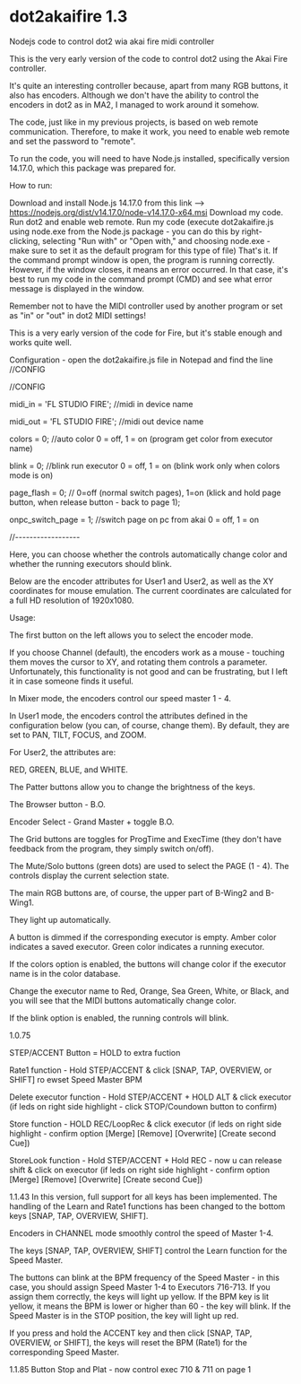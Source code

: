 # dot2akaifire 1.3
Nodejs code to control dot2 wia akai fire midi controller

This is the very early version of the code to control dot2 using the Akai Fire controller.

It's quite an interesting controller because, apart from many RGB buttons, it also has encoders. Although we don't have the ability to control the encoders in dot2 as in MA2, I managed to work around it somehow.

The code, just like in my previous projects, is based on web remote communication. Therefore, to make it work, you need to enable web remote and set the password to "remote".

To run the code, you will need to have Node.js installed, specifically version 14.17.0, which this package was prepared for.

How to run:

Download and install Node.js 14.17.0 from this link --> https://nodejs.org/dist/v14.17.0/node-v14.17.0-x64.msi
Download my code.
Run dot2 and enable web remote.
Run my code (execute dot2akaifire.js using node.exe from the Node.js package - you can do this by right-clicking, selecting "Run with" or "Open with," and choosing node.exe - make sure to set it as the default program for this type of file)
That's it. If the command prompt window is open, the program is running correctly. However, if the window closes, it means an error occurred. In that case, it's best to run my code in the command prompt (CMD) and see what error message is displayed in the window.

Remember not to have the MIDI controller used by another program or set as "in" or "out" in dot2 MIDI settings!

This is a very early version of the code for Fire, but it's stable enough and works quite well.


Configuration - open the dot2akaifire.js file in Notepad and find the line //CONFIG

//CONFIG

midi_in = 'FL STUDIO FIRE';     //midi in device name

midi_out = 'FL STUDIO FIRE';    //midi out device name

colors = 0; //auto color 0 = off, 1 = on (program get color from executor name)

blink = 0;  //blink run executor 0 = off, 1 = on (blink work only when colors mode is on)

page_flash = 0; // 0=off (normal switch pages), 1=on (klick and hold page button, when release button - back to page 1);

onpc_switch_page = 1;   //switch page on pc from akai 0 = off, 1 = on


//------------------

Here, you can choose whether the controls automatically change color and whether the running executors should blink.

Below are the encoder attributes for User1 and User2, as well as the XY coordinates for mouse emulation. The current coordinates are calculated for a full HD resolution of 1920x1080.

Usage:

The first button on the left allows you to select the encoder mode.

If you choose Channel (default),
the encoders work as a mouse - touching them moves the cursor to XY, and rotating them controls a parameter. Unfortunately, this functionality is not good and can be frustrating, but I left it in case someone finds it useful.


In Mixer mode,
the encoders control our speed master 1 - 4.


In User1 mode,
the encoders control the attributes defined in the configuration below (you can, of course, change them).
By default, they are set to PAN, TILT, FOCUS, and ZOOM.

For User2, the attributes are:

RED, GREEN, BLUE, and WHITE.

The Patter buttons allow you to change the brightness of the keys.

The Browser button - B.O.

Encoder Select - Grand Master + toggle B.O.

The Grid buttons are toggles for ProgTime and ExecTime (they don't have feedback from the program, they simply switch on/off).

The Mute/Solo buttons (green dots) are used to select the PAGE (1 - 4). The controls display the current selection state.

The main RGB buttons are, of course, the upper part of B-Wing2 and B-Wing1.

They light up automatically.

A button is dimmed if the corresponding executor is empty.
Amber color indicates a saved executor.
Green color indicates a running executor.

If the colors option is enabled, the buttons will change color if the executor name is in the color database.

Change the executor name to Red, Orange, Sea Green, White, or Black, and you will see that the MIDI buttons automatically change color.

If the blink option is enabled, the running controls will blink.

1.0.75

STEP/ACCENT Button = HOLD to extra fuction

Rate1 function - Hold STEP/ACCENT & click [SNAP, TAP, OVERVIEW, or SHIFT] ro ewset Speed Master BPM

Delete executor function - Hold STEP/ACCENT + HOLD ALT & click executor (if leds on right side highlight - click STOP/Coundown button to confirm)

Store function - HOLD REC/LoopRec & click executor (if leds on right side highlight - confirm option [Merge] [Remove] [Overwrite] [Create second Cue])

StoreLook function - Hold STEP/ACCENT + Hold REC  - now u can release shift & click on executor (if leds on right side highlight - confirm option [Merge] [Remove] [Overwrite] [Create second Cue])


1.1.43
In this version, full support for all keys has been implemented.
The handling of the Learn and Rate1 functions has been changed to the bottom keys [SNAP, TAP, OVERVIEW, SHIFT].

Encoders in CHANNEL mode smoothly control the speed of Master 1-4.

The keys [SNAP, TAP, OVERVIEW, SHIFT] control the Learn function for the Speed Master.

The buttons can blink at the BPM frequency of the Speed Master - in this case, you should assign Speed Master 1-4 to Executors 716-713. If you assign them correctly, the keys will light up yellow.
If the BPM key is lit yellow, it means the BPM is lower or higher than 60 - the key will blink. If the Speed Master is in the STOP position, the key will light up red.

If you press and hold the ACCENT key and then click [SNAP, TAP, OVERVIEW, or SHIFT], the keys will reset the BPM (Rate1) for the corresponding Speed Master.


1.1.85
Button Stop and Plat - now control exec 710 & 711 on page 1
